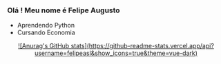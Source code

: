 ### Olá ! Meu nome é Felipe Augusto

- Aprendendo Python
- Cursando Economia

<div align="center">
  <a href="https://github.com/felipeasl">
![Anurag's GitHub stats](https://github-readme-stats.vercel.app/api?username=felipeasl&show_icons=true&theme=vue-dark)
